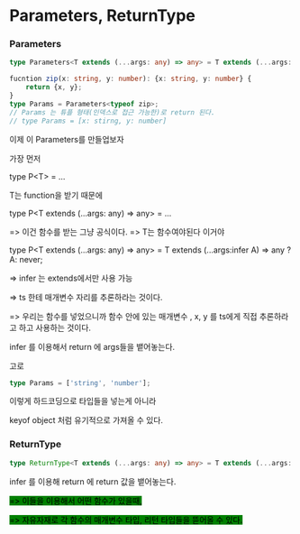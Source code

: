 # Parameters, ReturnType

### Parameters&#x20;

```typescript
type Parameters<T extends (...args: any) => any> = T extends (...args: infer P) => any ? P : never;
```

```typescript
fucntion zip(x: string, y: number): {x: string, y: number} {
    return {x, y};
}
type Params = Parameters<typeof zip>;
// Params 는 튜플 형태(인덱스로 접근 가능한)로 return 된다.
// type Params = [x: stirng, y: number]
```

이제 이 Parameters를 만들업보자

가장 먼저&#x20;

type P\<T> = ...

T는 function을 받기 때문에&#x20;

type P\<T extends (...args: any) => any> = ...

\=> 이건 함수를 받는 그냥 공식이다. => T는 함수여야된다 이거야

type P\<T extends (...args: any) => any> = T extends (...args:infer A) => any ? A: never;

\=> infer 는 extends에서만 사용 가능

\=> ts 한테 매개변수 자리를 추론하라는 것이다.

\=> 우리는 함수를 넣었으니까 함수 안에 있는 매개변수 ,  x, y 를 ts에게 직접 추론하라고 하고 사용하는 것이다.





infer 를 이용해서 return 에 args들을 뱉어놓는다.

고로

```typescript
type Params = ['string', 'number'];
```

이렇게 하드코딩으로 타입들을 넣는게 아니라

keyof object 처럼 유기적으로 가져올 수 있다.



### ReturnType

```typescript
type ReturnType<T extends (...args: any) => any> = T extends (...args: any) => infer R ? R : any;
```

infer 를 이용해 return 에 return 값을 뱉어놓는다.



<mark style="background-color:green;">=> 이들을 이용해서 어떤 함수가 있을때,</mark>

<mark style="background-color:green;">=> 자유자재로 각 함수의 매개변수 타입, 리턴 타입들을 뜯어올 수 있다.</mark>



